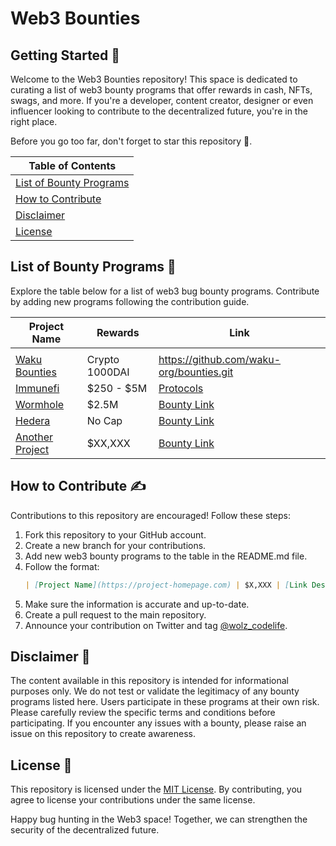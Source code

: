 # Web3 Bounties

## Getting Started 🏁
Welcome to the Web3 Bounties repository! This space is dedicated to curating a list of web3 bounty programs that offer rewards in cash, NFTs, swags, and more. If you're a developer, content creator, designer or even influencer looking to contribute to the decentralized future, you're in the right place.

Before you go too far, don't forget to star this repository 🌟.

|Table of Contents |
|----------------|
|[List of Bounty Programs](#list-of-bounty-programs-)|
|[How to Contribute](#how-to-contribute-%EF%B8%8F)|
|[Disclaimer](#disclaimer-)|
|[License](#license-)|

## List of Bounty Programs 🚧
Explore the table below for a list of web3 bug bounty programs. Contribute by adding new programs following the contribution guide.

| Project Name | Rewards | Link |
| ------------ | ------- | ---- |
||||
| [Waku Bounties](https://waku.org/) | Crypto 1000DAI | https://github.com/waku-org/bounties.git |
| [Immunefi](https://immunefi.com/hackers/) | $250 - $5M | [Protocols](https://immunefi.com/explore/)|
| [Wormhole](https://wormhole.com/blog) |$2.5M| [Bounty Link](https://immunefi.com/bounty/wormhole/)
| [Hedera](https://hedera.com/) | No Cap | [Bounty Link](https://hedera.com/bounty) |
| [Another Project](https://anotherexample.com) | $XX,XXX | [Bounty Link](https://anotherexample.com/bounties) |


## How to Contribute ✍️
Contributions to this repository are encouraged! Follow these steps:

1. Fork this repository to your GitHub account.
2. Create a new branch for your contributions.
3. Add new web3 bounty programs to the table in the README.md file.
4. Follow the format:
   ```markdown
   | [Project Name](https://project-homepage.com) | $X,XXX | [Link Description](https://project-homepage.com/bug-bounty) |
   ```
5. Make sure the information is accurate and up-to-date.
6. Create a pull request to the main repository.
7. Announce your contribution on Twitter and tag [@wolz_codelife](https://twitter.com/wolz_codelife).

## Disclaimer 🫵
The content available in this repository is intended for informational purposes only. We do not test or validate the legitimacy of any bounty programs listed here. Users participate in these programs at their own risk. Please carefully review the specific terms and conditions before participating. If you encounter any issues with a bounty, please raise an issue on this repository to create awareness.

## License 🪪
This repository is licensed under the [MIT License](https://github.com/wolz-CODElife/web3-bounties/blob/master/LICENSE). By contributing, you agree to license your contributions under the same license.

Happy bug hunting in the Web3 space! Together, we can strengthen the security of the decentralized future.


